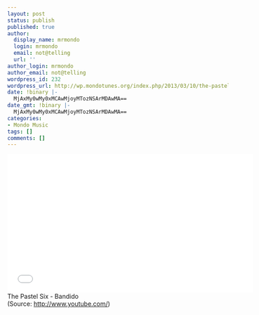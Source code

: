 ```yaml
---
layout: post
status: publish
published: true
author:
  display_name: mrmondo
  login: mrmondo
  email: not@telling
  url: ''
author_login: mrmondo
author_email: not@telling
wordpress_id: 232
wordpress_url: http://wp.mondotunes.org/index.php/2013/03/10/the-pastel-six-bandido/
date: !binary |-
  MjAxMy0wMy0xMCAwMjoyMTozNSArMDAwMA==
date_gmt: !binary |-
  MjAxMy0wMy0xMCAwMjoyMTozNSArMDAwMA==
categories:
- Mondo Music
tags: []
comments: []
---
```

<iframe width="560" height="315" src="//www.youtube.com/embed/D1FDt9coHaQ" frameborder="0"> </iframe>
The Pastel Six - Bandido
<div class="attribution">(<span>Source:</span> <a href="http://www.youtube.com/">http://www.youtube.com/</a>)</div>
